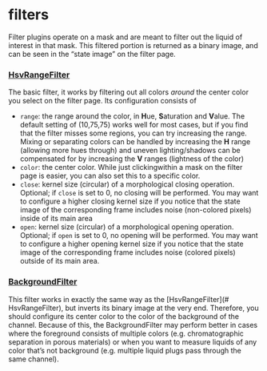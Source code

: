 # filters

Filter plugins operate on a mask and are meant to filter out the liquid of interest in that mask. This filtered portion is returned as a binary image, and can be seen in the “state image” on the filter page.

### [HsvRangeFilter](../shapeflow/plugins/HsvRangeFilter.py)

The basic filter, it works by filtering out all colors *around* the center color you select on the filter page. Its configuration consists of

* `range`: the range around the color, in **H**ue, **S**aturation and **V**alue. The default setting of (10,75,75) works well for most cases, but if you find that the filter misses some regions, you can try increasing the range. Mixing or separating colors can be handled by increasing the **H** range (allowing more hues through) and uneven lighting/shadows can be compensated for by increasing the **V** ranges (lightness of the color)
* `color`: the center color. While just clickingwithin a mask on the filter page is easier, you can also set this to a specific color.
* `close`: kernel size (circular) of a morphological closing operation. Optional; if `close` is set to 0, no closing will be performed. You may want to configure a higher closing kernel size if you notice that the state image of the corresponding frame includes noise (non-colored pixels) inside of its main area
* `open`: kernel size (circular) of a morphological opening operation. Optional; if `open` is set to 0, no opening will be performed. You may want to configure a higher opening kernel size if you notice that the state image of the corresponding frame includes noise (colored pixels) outside of its main area.

### [BackgroundFilter](BackgroundFilter.py)

This filter works in exactly the same way as the [HsvRangeFilter](# HsvRangeFilter), but inverts its binary image at the very end. Therefore, you should configure its center color to the color of the background of the channel. Because of this, the BackgroundFilter may perform better in cases where the foreground consists of multiple colors (e.g. chromatographic separation in porous materials) or when you want to measure liquids of any color that’s not background (e.g. multiple liquid plugs pass through the same channel).

